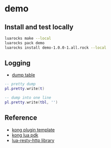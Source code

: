 # demo

## Install and test locally

```bash
luarocks make --local
luarocks pack demo
luarocks install demo-1.0.0-1.all.rock --local
```

## Logging 

* [dump table](https://stevedonovan.github.io/Penlight/api/libraries/pl.pretty.html)

```lua
-- pretty dump
pl.pretty.write(t)

-- dump into one line
pl.pretty.write(tbl, '')
```

## Reference
- [kong plugin template](https://github.com/Kong/kong-plugin)
- [kong lua pdk](https://docs.konghq.com/gateway-oss/2.3.x/pdk/)
- [lua-resty-http library](https://github.com/ledgetech/lua-resty-http)

